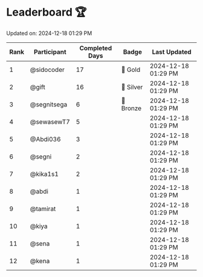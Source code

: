 # Leaderboard 🏆

Updated on: 2024-12-18 01:29 PM

| Rank | Participant       | Completed Days | Badge      | Last Updated         |
|------|-------------------|----------------|------------|----------------------|
| 1    | @sidocoder        | 17             | 🏅 Gold     | 2024-12-18 01:29 PM |
| 2    | @gift             | 16             | 🥈 Silver   | 2024-12-18 01:29 PM |
| 3    | @segnitsega       | 6              | 🥉 Bronze   | 2024-12-18 01:29 PM |
| 4    | @sewasewT7        | 5              |            | 2024-12-18 01:29 PM |
| 5    | @Abdi036          | 3              |            | 2024-12-18 01:29 PM |
| 6    | @segni            | 2              |            | 2024-12-18 01:29 PM |
| 7    | @kika1s1          | 2              |            | 2024-12-18 01:29 PM |
| 8    | @abdi             | 1              |            | 2024-12-18 01:29 PM |
| 9    | @tamirat          | 1              |            | 2024-12-18 01:29 PM |
| 10   | @kiya             | 1              |            | 2024-12-18 01:29 PM |
| 11   | @sena             | 1              |            | 2024-12-18 01:29 PM |
| 12   | @kena             | 1              |            | 2024-12-18 01:29 PM |

